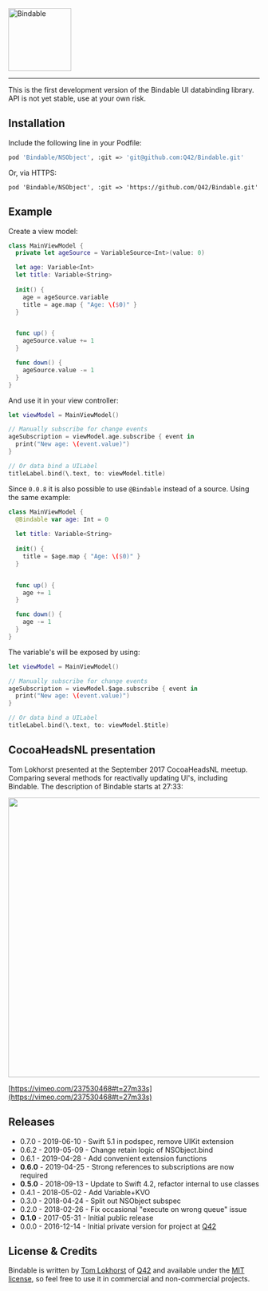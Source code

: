 <img src="https://cloud.githubusercontent.com/assets/75655/26639485/3dd02ab4-4625-11e7-9085-a4d0967a782e.png" width="126" alt="Bindable">

<hr>

This is the first development version of the Bindable UI databinding library.
API is not yet stable, use at your own risk.

## Installation

Include the following line in your Podfile:

```bash
pod 'Bindable/NSObject', :git => 'git@github.com:Q42/Bindable.git'
```

Or, via HTTPS:
```
pod 'Bindable/NSObject', :git => 'https://github.com/Q42/Bindable.git'
```

## Example

Create a view model:

```swift
class MainViewModel {
  private let ageSource = VariableSource<Int>(value: 0)

  let age: Variable<Int>
  let title: Variable<String>
  
  init() {
    age = ageSource.variable
    title = age.map { "Age: \($0)" }
  }


  func up() {
    ageSource.value += 1
  }

  func down() {
    ageSource.value -= 1
  }
}
```

And use it in your view controller:

```swift
let viewModel = MainViewModel()

// Manually subscribe for change events
ageSubscription = viewModel.age.subscribe { event in
  print("New age: \(event.value)")
}

// Or data bind a UILabel
titleLabel.bind(\.text, to: viewModel.title)
```

Since `0.0.8` it is also possible to use `@Bindable` instead of a source. Using the same example:

```swift
class MainViewModel {
  @Bindable var age: Int = 0  
  
  let title: Variable<String>
  
  init() {
    title = $age.map { "Age: \($0)" }
  }


  func up() {
    age += 1
  }

  func down() {
    age -= 1
  }
}
```
The variable's will be exposed by using:

```swift
let viewModel = MainViewModel()

// Manually subscribe for change events
ageSubscription = viewModel.$age.subscribe { event in
  print("New age: \(event.value)")
}

// Or data bind a UILabel
titleLabel.bind(\.text, to: viewModel.$title)
```

CocoaHeadsNL presentation
-------------------------

Tom Lokhorst presented at the September 2017 CocoaHeadsNL meetup.
Comparing several methods for reactivally updating UI's, including Bindable. The description of Bindable starts at 27:33:

<a href="https://vimeo.com/237530468#t=27m33s"><img src="https://user-images.githubusercontent.com/75655/31451656-f63bfb88-aeac-11e7-8d6c-d65216dd10a1.jpg" width="560"></a>

[https://vimeo.com/237530468#t=27m33s](https://vimeo.com/237530468#t=27m33s)

Releases
--------

 - 0.7.0 - 2019-06-10 - Swift 5.1 in podspec, remove UIKit extension
 - 0.6.2 - 2019-05-09 - Change retain logic of NSObject.bind
 - 0.6.1 - 2019-04-28 - Add convenient extension functions
 - **0.6.0** - 2019-04-25 - Strong references to subscriptions are now required
 - **0.5.0** - 2018-09-13 - Update to Swift 4.2, refactor internal to use classes
 - 0.4.1 - 2018-05-02 - Add Variable+KVO
 - 0.3.0 - 2018-04-24 - Split out NSObject subspec
 - 0.2.0 - 2018-02-26 - Fix occasional "execute on wrong queue" issue
 - **0.1.0** - 2017-05-31 - Initial public release
 - 0.0.0 - 2016-12-14 - Initial private version for project at [Q42](http://q42.com)

## License & Credits

Bindable is written by [Tom Lokhorst](https://twitter.com/tomlokhorst) of [Q42](https://q42.com) and available under the [MIT license](https://github.com/Q42/Bindable/blob/develop/LICENSE), so feel free to use it in commercial and non-commercial projects.

